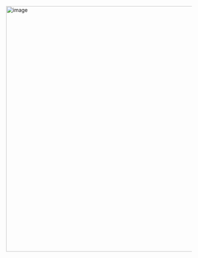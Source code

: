 <img width="640" height="664" alt="image" src="https://github.com/user-attachments/assets/e43f3ef0-d84f-4707-8487-b8954650a203" />
